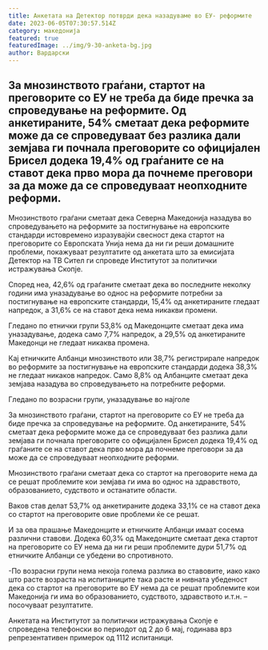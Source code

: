 ```yaml
---
title: Анкетата на Детектор потврди дека назадуваме во ЕУ- реформите
date: 2023-06-05T07:30:57.514Z
category: македонија
featured: true
featuredImage: ../img/9-30-anketa-bg.jpg
author: Вардарски
---
```

<!--StartFragment-->

## За мнозинството граѓани, стартот на преговорите со ЕУ не треба да биде пречка за спроведување на реформите. Од анкетираните, 54% сметаат дека реформите може да се спроведуваат без разлика дали земјава ги почнала преговорите со официјален Брисел додека 19,4% од граѓаните се на ставот дека прво мора да почнеме преговори за да може да се спроведуваат неопходните реформи.

<!--EndFragment-->

<!--StartFragment-->

Мнозинството граѓани сметаат дека Северна Македонија назадува во спроведувањето на реформите за постигнување на европските стандарди истовремено изразувајќи свесност дека стартот на преговорите со Европската Унија нема да ни ги реши домашните проблеми, покажуваат резултатите од анкетата што за емисијата Детектор на ТВ Сител ги спроведе Институтот за политички истражувања Скопје.

Според неа, 42,6% од граѓаните сметаат дека во последните неколку години има уназадување во однос на реформите потребни за постигнување на европските стандарди, 15,4% од анкетираните гледаат напредок, а 31,6% се на ставот дека нема никакви промени.

Гледано по етнички групи 53,8% од Македонците сметаат дека има уназадување, додека само 7,7% напредок, а 29,5% од анкетираните Македонци не гледаат никаква промена.

Кај етничките Албанци мнозинството или 38,7% регистрирале напредок во реформите за постигнување на европските стандарди додека 38,3% не гледаат никаков напредок. Само 8,8% од Албанците сметаат дека земјава назадува во спроведувањето на потребните реформи.

Гледано по возрасни групи, уназадување во најголе

<!--EndFragment-->

<!--StartFragment-->

За мнозинството граѓани, стартот на преговорите со ЕУ не треба да биде пречка за спроведување на реформите. Од анкетираните, 54% сметаат дека реформите може да се спроведуваат без разлика дали земјава ги почнала преговорите со официјален Брисел додека 19,4% од граѓаните се на ставот дека прво мора да почнеме преговори за да може да се спроведуваат неопходните реформи.

Мнозинството граѓани сметаат дека со стартот на преговорите нема да се решат проблемите кои земјава ги има во однос на здравството, образованието, судството и останатите области.

Ваков став делат 53,7% од анкетираните додека 33,1% се на ставот дека со стартот на преговорите овие проблеми ќе се решат.

И за ова прашање Македонците и етничките Албанци имаат сосема различни ставови. Додека 60,3% од Македонците сметаат дека стартот на преговорите со ЕУ нема да ни ги реши проблемите дури 51,7% од етничките Албанци се убедени во спротивното.

\-По возрасни групи нема некоја голема разлика во ставовите, иако како што расте возраста на испитаниците така расте и нивната убеденост дека со стартот на преговорите во ЕУ нема да се решат проблемите кои Македонија ги има во образованието, судството, здравството и.т.н. – посочуваат резултатите.

Анкетата на Институтот за политички истражувања Скопје е спроведена телефонски во периодот од 2 до 6 мај, годинава врз репрезентативен примерок од 1112 испитаници.

<!--EndFragment-->